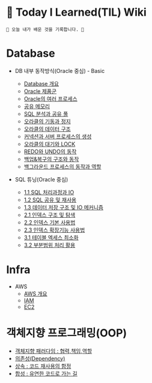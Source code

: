 # 📕 Today I Learned(TIL) Wiki

```
🌵 오늘 내가 배운 것을 기록합니다. 🌵
```


# Database
- DB 내부 동작방식(Oracle 중심) - Basic
    - [Database 개요](https://github.com/jeongye01/TIL/blob/main/Database/%EB%8D%B0%EC%9D%B4%ED%84%B0%EB%B2%A0%EC%9D%B4%EC%8A%A4%20%EA%B0%9C%EC%9A%94.md)
    - [Oracle 제품군](https://github.com/jeongye01/TIL/blob/main/Database/Oracle%20%EC%A0%9C%ED%92%88%EA%B5%B0.md)
    - [Oracle의 여러 프로세스](https://github.com/jeongye01/TIL/blob/main/Database/Oracle%EC%9D%98%20%EC%97%AC%EB%9F%AC%20%ED%94%84%EB%A1%9C%EC%84%B8%EC%8A%A4.md)
    - [공유 메모리](https://github.com/jeongye01/TIL/blob/main/Database/%EA%B3%B5%EC%9C%A0%EB%A9%94%EB%AA%A8%EB%A6%AC.md)
    - [SQL 분석과 공유 풀](https://github.com/jeongye01/TIL/blob/main/Database/SQL%20%EB%B6%84%EC%84%9D%EA%B3%BC%20%EA%B3%B5%EC%9C%A0%20%ED%92%80.md)
    - [오라클의 기동과 정지](https://github.com/jeongye01/TIL/blob/main/Database/%EC%98%A4%EB%9D%BC%ED%81%B4%EC%9D%98%20%EA%B8%B0%EB%8F%99%EA%B3%BC%20%EC%A0%95%EC%A7%80.md)
    - [오라클의 데이터 구조](https://github.com/jeongye01/TIL/blob/main/Database/%EC%98%A4%EB%9D%BC%ED%81%B4%EC%9D%98%20%EB%8D%B0%EC%9D%B4%ED%84%B0%20%EA%B5%AC%EC%A1%B0.md)
    - [커넥션과 서버 프로세스의 생성](https://github.com/jeongye01/TIL/blob/main/Database/%EC%BB%A4%EB%84%A5%EC%85%98%EA%B3%BC%20%EC%84%9C%EB%B2%84%20%ED%94%84%EB%A1%9C%EC%84%B8%EC%8A%A4%EC%9D%98%20%EC%83%9D%EC%84%B1.md)
    - [오라클의 대기와 LOCK](https://github.com/jeongye01/TIL/blob/main/Database/%EC%98%A4%EB%9D%BC%ED%81%B4%EC%9D%98%20%EB%8C%80%EA%B8%B0%EC%99%80%20LOCK.md)
    - [REDO와 UNDO의 동작](https://github.com/jeongye01/TIL/blob/main/Database/REDO%EC%99%80%20UNDO%EC%9D%98%20%EB%8F%99%EC%9E%91.md)
    - [백업&복구의 구조와 동작](https://github.com/jeongye01/TIL/blob/main/Database/%EB%B0%B1%EC%97%85%26%EB%B3%B5%EA%B5%AC%EC%9D%98%20%EA%B5%AC%EC%A1%B0%EC%99%80%20%EB%8F%99%EC%9E%91)
    - [백그라운드 프로세스의 동작과 역할](https://github.com/jeongye01/TIL/blob/main/Database/%EB%B0%B1%EA%B7%B8%EB%9D%BC%EC%9A%B4%EB%93%9C%20%ED%94%84%EB%A1%9C%EC%84%B8%EC%8A%A4%EC%9D%98%20%EB%8F%99%EC%9E%91%EA%B3%BC%20%EC%97%AD%ED%95%A0.md)

- SQL 튜닝(Oracle 중심)
  - [1.1 SQL 처리과정과 IO](https://github.com/jeongye01/TIL/blob/main/Database/SQL%20%EC%84%B1%EB%8A%A5%ED%8A%9C%EB%8B%9D/1.1%20SQL%20%EC%B2%98%EB%A6%AC%EA%B3%BC%EC%A0%95%EA%B3%BC%20IO.md)
  - [1.2 SQL 공유 및 재사용](https://github.com/jeongye01/TIL/blob/main/Database/SQL%20%EC%84%B1%EB%8A%A5%ED%8A%9C%EB%8B%9D/1.2%20SQL%20%EA%B3%B5%EC%9C%A0%20%EB%B0%8F%20%EC%9E%AC%EC%82%AC%EC%9A%A9.md)
  - [1.3 데이터 저장 구조 및 IO 메커니즘](https://github.com/jeongye01/TIL/blob/main/Database/SQL%20%EC%84%B1%EB%8A%A5%ED%8A%9C%EB%8B%9D/1.3%20%EB%8D%B0%EC%9D%B4%ED%84%B0%20%EC%A0%80%EC%9E%A5%20%EA%B5%AC%EC%A1%B0%20%EB%B0%8F%20IO%20%EB%A9%94%EC%BB%A4%EB%8B%88%EC%A6%98.md)
  - [2.1 인덱스 구조 및 탐색](https://github.com/jeongye01/TIL/blob/main/Database/SQL%20%EC%84%B1%EB%8A%A5%ED%8A%9C%EB%8B%9D/2.1%20%EC%9D%B8%EB%8D%B1%EC%8A%A4%20%EA%B5%AC%EC%A1%B0%20%EB%B0%8F%20%ED%83%90%EC%83%89.md)
  - [2.2 인덱스 기본 사용법](https://github.com/jeongye01/TIL/blob/main/Database/SQL%20%EC%84%B1%EB%8A%A5%ED%8A%9C%EB%8B%9D/2.2%20%EC%9D%B8%EB%8D%B1%EC%8A%A4%20%EA%B8%B0%EB%B3%B8%20%EC%82%AC%EC%9A%A9%EB%B2%95.md)
  - [2.3 인덱스 확장기능 사용법](https://github.com/jeongye01/TIL/blob/main/Database/SQL%20%EC%84%B1%EB%8A%A5%ED%8A%9C%EB%8B%9D/2.3%20%EC%9D%B8%EB%8D%B1%EC%8A%A4%20%ED%99%95%EC%9E%A5%EA%B8%B0%EB%8A%A5%20%EC%82%AC%EC%9A%A9%EB%B2%95.md)
  - [3.1 테이블 엑세스 최소화](https://github.com/jeongye01/TIL/blob/main/Database/SQL%20%EC%84%B1%EB%8A%A5%ED%8A%9C%EB%8B%9D/3.1%20%ED%85%8C%EC%9D%B4%EB%B8%94%20%EC%97%91%EC%84%B8%EC%8A%A4%20%EC%B5%9C%EC%86%8C%ED%99%94.md)
  - [3.2 부분범위 처리 활용](https://github.com/jeongye01/TIL/blob/main/Database/SQL%20%EC%84%B1%EB%8A%A5%ED%8A%9C%EB%8B%9D/3.2%20%EB%B6%80%EB%B6%84%EB%B2%94%EC%9C%84%20%EC%B2%98%EB%A6%AC%20%ED%99%9C%EC%9A%A9.md)

# Infra
- AWS
     - [AWS 개요](https://github.com/jeongye01/TIL/blob/main/Infra/AWS/AWS%20%EA%B0%9C%EC%9A%94.md)
     - [IAM](https://github.com/jeongye01/TIL/blob/main/Infra/AWS/IAM.md)
     - [EC2](https://github.com/jeongye01/TIL/blob/main/Infra/AWS/EC2.md)
# 객체지향 프로그래밍(OOP)
- [객체지향 패러다임 : 협력,책임,역할](https://github.com/jeongye01/TIL/blob/main/OOP/%EA%B0%9D%EC%B2%B4%EC%A7%80%ED%96%A5%20%ED%8C%A8%EB%9F%AC%EB%8B%A4%EC%9E%84%20%3A%20%ED%98%91%EB%A0%A5%2C%EC%B1%85%EC%9E%84%2C%EC%97%AD%ED%95%A0.md)
- [의존성(Dependency)](https://github.com/jeongye01/TIL/blob/main/OOP/%EC%9D%98%EC%A1%B4%EC%84%B1(Dependency).md)
- [상속 : 코드 재사용의 함정](https://github.com/jeongye01/TIL/blob/main/OOP/%EC%83%81%EC%86%8D%20:%20%EC%BD%94%EB%93%9C%20%EC%9E%AC%EC%82%AC%EC%9A%A9%EC%9D%98%20%ED%95%A8%EC%A0%95.md)
- [합성 : 유연한 코드로 가는 길](https://github.com/jeongye01/TIL/blob/main/OOP/%ED%95%A9%EC%84%B1%20%3A%20%EC%9C%A0%EC%97%B0%ED%95%9C%20%EC%BD%94%EB%93%9C%EB%A1%9C%20%EA%B0%80%EB%8A%94%20%EA%B8%B8.md)
